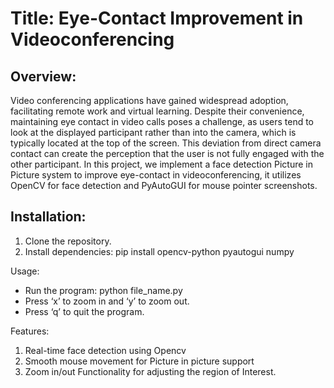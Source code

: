 # Title: Eye-Contact Improvement in Videoconferencing
## Overview:
Video conferencing applications have gained widespread adoption, facilitating remote work and virtual learning. Despite their convenience, maintaining eye contact in video calls poses a challenge, as users tend to look at the displayed participant rather than into the camera, which is typically located at the top of the screen. This deviation from direct camera contact can create the perception that the user is not fully engaged with the other participant. 
In this project, we implement a face detection Picture in Picture system to improve eye-contact in videoconferencing, it utilizes OpenCV for face detection and PyAutoGUI for mouse pointer screenshots.

## Installation:
1. Clone the repository.
2. Install dependencies: pip install opencv-python pyautogui numpy

Usage:
- Run the program: python file_name.py
- Press ‘x’ to zoom in and ‘y’ to zoom out.
- Press ‘q’ to quit the program.

Features:
1. Real-time face detection using Opencv
2. Smooth mouse movement for Picture in picture support
3. Zoom in/out Functionality for adjusting the region of Interest.

